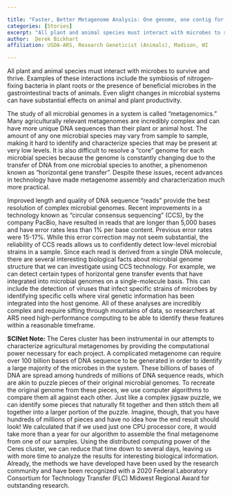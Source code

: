 ```yaml
---

title: "Faster, Better Metagenome Analysis: One genome, one contig for metagenome samples sequenced with PacBio HiFi reads"
categories: [Stories]
excerpt: "All plant and animal species must interact with microbes to survive and thrive."
author:  Derek Bickhart
affiliation: USDA-ARS, Research Geneticist (Animals), Madison, WI

---
```



All plant and animal species must interact with microbes to survive and thrive. Examples of these interactions include the symbiosis of nitrogen-fixing bacteria in plant roots or the presence of beneficial microbes in the gastrointestinal tracts of animals. Even slight changes in microbial systems can have substantial effects on animal and plant productivity.

The study of all microbial genomes in a system is called “metagenomics.” Many agriculturally relevant metagenomes are incredibly complex and can have more unique DNA sequences than their plant or animal host. The amount of any one microbial species may vary from sample to sample, making it hard to identify and characterize species that may be present at very low levels. It is also difficult to resolve a “core” genome for each microbial species because the genome is constantly changing due to the transfer of DNA from one microbial species to another,  a phenomenon known as “horizontal gene transfer”. Despite these issues, recent advances in technology have made metagenome assembly and characterization much more practical.

Improved length and quality of DNA sequence “reads” provide the best resolution of complex microbial genomes. Recent improvements in a technology known as “circular consensus sequencing” (CCS), by the company PacBio, have resulted in reads that are longer than 5,000 bases and have error rates less than 1% per base content. Previous error rates were 15-17%. While this error correction may not seem substantial, the reliability of CCS reads allows us to confidently detect low-level microbial strains in a sample.
Since each read is derived from a single DNA molecule, there are several interesting biological facts about microbial genome structure that we can investigate using CCS technology. For example, we can detect certain types of horizontal gene transfer events that have integrated into microbial genomes on a single-molecule basis. This can include the detection of viruses that infect specific strains of microbes by identifying specific cells where viral genetic information has been integrated into the host genome. All of these analyses are incredibly complex and require sifting through mountains of data, so researchers at ARS need high-performance computing to be able to identify these features within a reasonable timeframe.

**SCINet Note:** The Ceres cluster has been instrumental in our attempts to characterize agricultural metagenomes by providing the computational power necessary for each project. A complicated metagenome can require over 100 billion bases of DNA sequence to be generated in order to identify a large majority of the microbes in the system. These billions of bases of DNA are spread among hundreds of millions of DNA sequence reads, which are akin to puzzle pieces of their original microbial genomes. To recreate the original genome from these pieces, we use computer algorithms to compare them all against each other. Just like a complex jigsaw puzzle, we can identify some pieces that naturally fit together and then stitch them all together into a larger portion of the puzzle. Imagine, though, that you have hundreds of millions of pieces and have no idea how the end result should look! We calculated that if we used just one CPU processor core, it would take more than a year for our algorithm to assemble the final metagenome from one of our samples. Using the distributed computing power of the Ceres cluster, we can reduce that time down to several days, leaving us with more time to analyze the results for interesting biological information. Already, the methods we have developed have been used by the research community and have been recognized with a 2020 Federal Laboratory Consortium for Technology Transfer (FLC) Midwest Regional Award for outstanding research.
